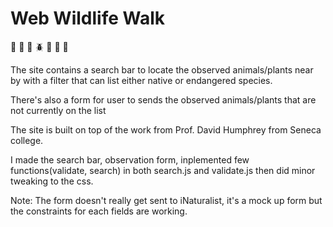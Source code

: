 # Web Wildlife Walk

:deciduous_tree: :rabbit2: :bug: :beetle: :honeybee: :hamster: :hibiscus:

The site contains a search bar to locate the observed animals/plants near by with a filter that can list either native or endangered species. 

There's also a form for user to sends the observed animals/plants that are not currently on the list

The site is built on top of the work from Prof. David Humphrey from Seneca college. 

I made the search bar, observation form, inplemented few functions(validate, search) in both search.js and validate.js then did minor tweaking to the css.

Note: The form doesn't really get sent to iNaturalist, it's a mock up form but the constraints for each fields are working.
